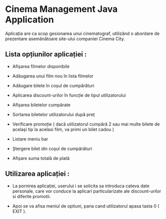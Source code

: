 # Cinema Management Java Application

Aplicația are ca scop gesionarea unui cinematograf, utilizând o abordare de prezentare asemănătoare site-ului companiei Cinema City.

## Lista opțiunilor aplicației :

  - Afișarea filmelor disponibile

  - Adăugarea unui film nou în lista filmelor

  - Adăugare bilete în coșul de cumpărături

  - Aplicarea discount-urilor în funcție de tipul utilizatorului

  - Afișarea biletelor cumpărate

  - Sortarea biletelor utilizatorului după preț

  - Verificare promoție ( dacă utilizatorul cumpără 2 sau mai multe bilete de același tip la acelasi film, va primi un bilet cadou )

  - Listare meniu bar

  - Ștergere bilet din coșul de cumpărături 

  - Afișare suma totală de plată

## Utilizarea aplicației :

  - La pornirea aplicației, userului i se solicita sa introduca cateva date personale, care vor conduce la aplicari particularizate ale discount-urilor si diferite promotii.
  
  - Apoi se va afisa meniul de optiuni, pana cand utilizatorul apasa tasta 0 ( EXIT ).
  



